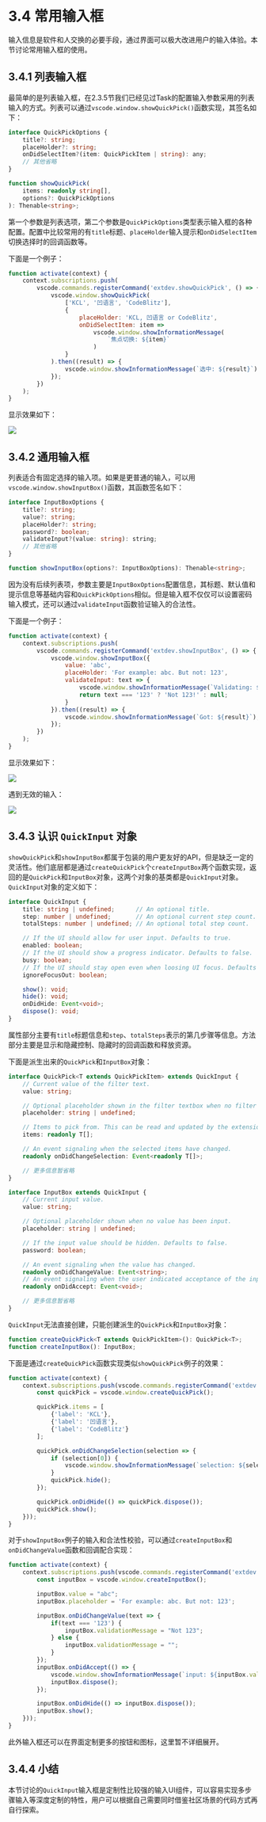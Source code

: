 # 3.4 常用输入框

输入信息是软件和人交换的必要手段，通过界面可以极大改进用户的输入体验。本节讨论常用输入框的使用。

## 3.4.1 列表输入框

最简单的是列表输入框，在2.3.5节我们已经见过Task的配置输入参数采用的列表输入的方式。列表可以通过`vscode.window.showQuickPick()`函数实现，其签名如下：

```ts
interface QuickPickOptions {
    title?: string;
    placeHolder?: string;
    onDidSelectItem?(item: QuickPickItem | string): any;
    // 其他省略
}

function showQuickPick(
    items: readonly string[],
    options?: QuickPickOptions
): Thenable<string>;
```

第一个参数是列表选项，第二个参数是`QuickPickOptions`类型表示输入框的各种配置。配置中比较常用的有`title`标题、`placeHolder`输入提示和`onDidSelectItem`切换选择时的回调函数等。

下面是一个例子：

```js
function activate(context) {
    context.subscriptions.push(
        vscode.commands.registerCommand('extdev.showQuickPick', () => {
            vscode.window.showQuickPick(
                ['KCL', '凹语言', 'CodeBlitz'],
                {
                    placeHolder: 'KCL, 凹语言 or CodeBlitz',
                    onDidSelectItem: item =>
                        vscode.window.showInformationMessage(
                            `焦点切换: ${item}`
                        )
                }
            ).then((result) => {
                vscode.window.showInformationMessage(`选中: ${result}`);
            });
        })
    );
}
```

显示效果如下：

![](../images/ch3.4-01.png)

## 3.4.2 通用输入框

列表适合有固定选择的输入项。如果是更普通的输入，可以用`vscode.window.showInputBox()`函数，其函数签名如下：

```ts 
interface InputBoxOptions {
    title?: string;
    value?: string;
    placeHolder?: string;
    password?: boolean;
    validateInput?(value: string): string;
    // 其他省略
}

function showInputBox(options?: InputBoxOptions): Thenable<string>;
```

因为没有后续列表项，参数主要是`InputBoxOptions`配置信息，其标题、默认值和提示信息等基础内容和`QuickPickOptions`相似。但是输入框不仅仅可以设置密码输入模式，还可以通过`validateInput`函数验证输入的合法性。

下面是一个例子：

```js
function activate(context) {
    context.subscriptions.push(
        vscode.commands.registerCommand('extdev.showInputBox', () => {
            vscode.window.showInputBox({
                value: 'abc',
                placeHolder: 'For example: abc. But not: 123',
                validateInput: text => {
                    vscode.window.showInformationMessage(`Validating: ${text}`);
                    return text === '123' ? 'Not 123!' : null;
                }
            }).then((result) => {
                vscode.window.showInformationMessage(`Got: ${result}`);
            });
        })
    );
}
```

显示效果如下：


![](../images/ch3.4-02.png)

遇到无效的输入：

![](../images/ch3.4-03.png)

## 3.4.3 认识 `QuickInput` 对象

`showQuickPick`和`showInputBox`都属于包装的用户更友好的API，但是缺乏一定的灵活性。他们底层都是通过`createQuickPick`个`createInputBox`两个函数实现，返回的是`QuickPick`和`InputBox`对象，这两个对象的基类都是`QuickInput`对象。`QuickInput`对象的定义如下：

```ts
interface QuickInput {
    title: string | undefined;      // An optional title.
    step: number | undefined;       // An optional current step count.
    totalSteps: number | undefined; // An optional total step count.

    // If the UI should allow for user input. Defaults to true.
    enabled: boolean;
    // If the UI should show a progress indicator. Defaults to false.
    busy: boolean;
    // If the UI should stay open even when loosing UI focus. Defaults to false.
    ignoreFocusOut: boolean;

    show(): void;
    hide(): void;
    onDidHide: Event<void>;
    dispose(): void;
}
```

属性部分主要有`title`标题信息和`step`、`totalSteps`表示的第几步骤等信息。方法部分主要是显示和隐藏控制、隐藏时的回调函数和释放资源。

下面是派生出来的`QuickPick`和`InputBox`对象：

```ts
interface QuickPick<T extends QuickPickItem> extends QuickInput {
    // Current value of the filter text.
    value: string;

    // Optional placeholder shown in the filter textbox when no filter has been entered.
    placeholder: string | undefined;

    // Items to pick from. This can be read and updated by the extension.
    items: readonly T[];

    // An event signaling when the selected items have changed.
    readonly onDidChangeSelection: Event<readonly T[]>;

    // 更多信息暂省略
}

interface InputBox extends QuickInput {
    // Current input value.
    value: string;

    // Optional placeholder shown when no value has been input.
    placeholder: string | undefined;

    // If the input value should be hidden. Defaults to false.
    password: boolean;

    // An event signaling when the value has changed.
    readonly onDidChangeValue: Event<string>;
    // An event signaling when the user indicated acceptance of the input value.
    readonly onDidAccept: Event<void>;

    // 更多信息暂省略
}
```

`QuickInput`无法直接创建，只能创建派生的`QuickPick`和`InputBox`对象：

```ts 
function createQuickPick<T extends QuickPickItem>(): QuickPick<T>;
function createInputBox(): InputBox;
```

下面是通过`createQuickPick`函数实现类似`showQuickPick`例子的效果：

```js
function activate(context) {
    context.subscriptions.push(vscode.commands.registerCommand('extdev.createQuickPick', () => {
        const quickPick = vscode.window.createQuickPick();

        quickPick.items = [
            {'label': 'KCL'},
            {'label': '凹语言'},
            {'label': 'CodeBlitz'}
        ];

        quickPick.onDidChangeSelection(selection => {
            if (selection[0]) {
                vscode.window.showInformationMessage(`selection: ${selection[0].label}`);
            }
            quickPick.hide();
        });

        quickPick.onDidHide(() => quickPick.dispose());
        quickPick.show();
    }));
}
```

对于`showInputBox`例子的输入和合法性校验，可以通过`createInputBox`和`onDidChangeValue`函数和回调配合实现：

```js
function activate(context) {
    context.subscriptions.push(vscode.commands.registerCommand('extdev.createInputBox', () => {
        const inputBox = vscode.window.createInputBox();

        inputBox.value = "abc";
        inputBox.placeholder = 'For example: abc. But not: 123';

        inputBox.onDidChangeValue(text => {
            if(text === '123') {
                inputBox.validationMessage = "Not 123";
            } else {
                inputBox.validationMessage = "";
            }
        });
        inputBox.onDidAccept(() => {
            vscode.window.showInformationMessage(`input: ${inputBox.value}`);
            inputBox.dispose();
        });

        inputBox.onDidHide(() => inputBox.dispose());
        inputBox.show();
    }));
}
```

此外输入框还可以在界面定制更多的按钮和图标，这里暂不详细展开。

## 3.4.4 小结

本节讨论的`QuickInput`输入框是定制性比较强的输入UI组件，可以容易实现多步骤输入等深度定制的特性，用户可以根据自己需要同时借鉴社区场景的代码方式再自行探索。
